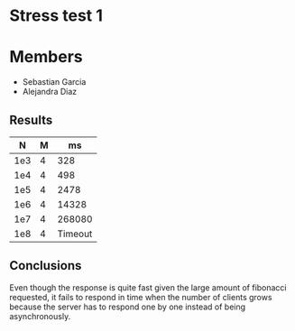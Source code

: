 # Stress test 1

# Members

- Sebastian Garcia
- Alejandra Diaz

## Results

| N  | M  |  ms |
|---|---|---|
| 1e3 | 4  | 328  |
| 1e4  | 4  | 498  |
| 1e5 | 4  | 2478  |
| 1e6 | 4  | 14328  |
| 1e7 | 4  | 268080  |
| 1e8 | 4  | Timeout  |

## Conclusions

Even though the response is quite fast given the large amount of fibonacci requested, 
it fails to respond in time when the number of clients grows because the server has to respond one by one instead of being asynchronously.